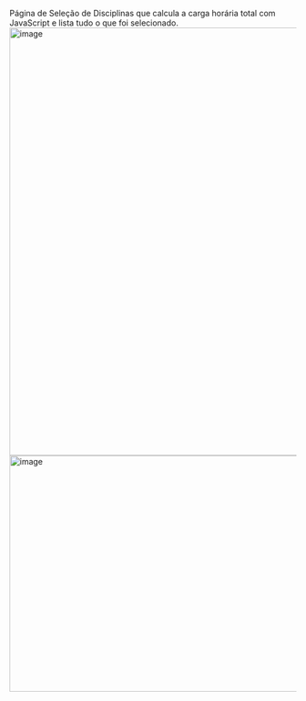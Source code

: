 Página de Seleção de Disciplinas que calcula a carga horária total com JavaScript e lista tudo o que foi selecionado.
<img width="1060" height="750" alt="image" src="https://github.com/user-attachments/assets/4d7e7385-a433-4c4a-882b-99a3790c764b" />
<img width="1178" height="414" alt="image" src="https://github.com/user-attachments/assets/6bc6eea8-febf-4357-987d-e0ab51146e23" />
